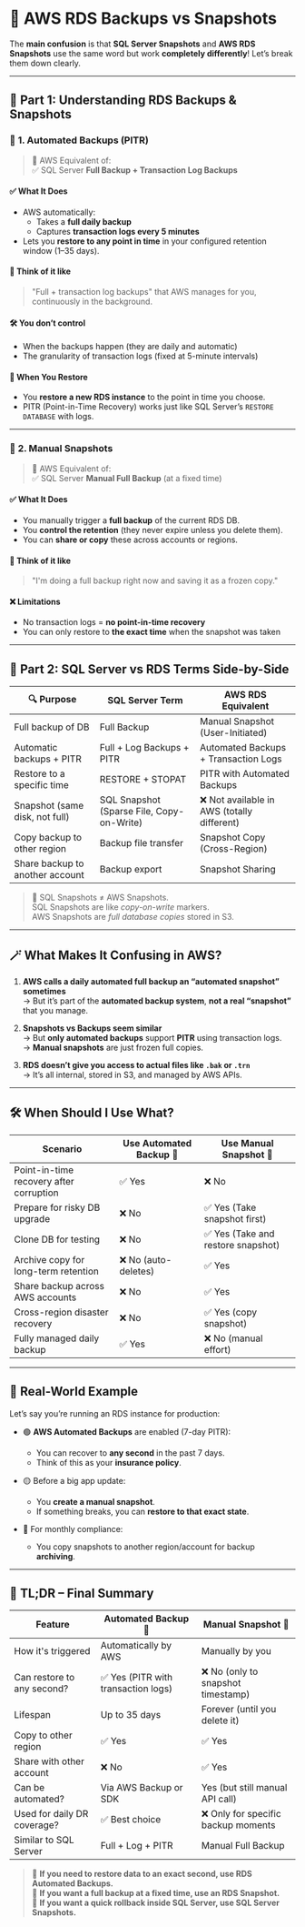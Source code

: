 # 🧠 **AWS RDS Backups vs Snapshots**

The **main confusion** is that **SQL Server Snapshots** and **AWS RDS Snapshots** use the same word but work **completely differently**! Let’s break them down clearly.

---

## 📂 Part 1: Understanding RDS Backups & Snapshots

### 🔄 **1. Automated Backups (PITR)**

> 📖 AWS Equivalent of:  
> ✅ SQL Server **Full Backup + Transaction Log Backups**

#### ✅ What It Does

- AWS automatically:
  - Takes a **full daily backup**
  - Captures **transaction logs every 5 minutes**
- Lets you **restore to any point in time** in your configured retention window (1–35 days).

#### 🧠 Think of it like

> "Full + transaction log backups" that AWS manages for you, continuously in the background.

#### 🛠 You don’t control

- When the backups happen (they are daily and automatic)
- The granularity of transaction logs (fixed at 5-minute intervals)

#### 🔁 When You Restore

- You **restore a new RDS instance** to the point in time you choose.
- PITR (Point-in-Time Recovery) works just like SQL Server’s `RESTORE DATABASE` with logs.

---

### 📸 **2. Manual Snapshots**

> 📖 AWS Equivalent of:  
> ✅ SQL Server **Manual Full Backup** (at a fixed time)

#### ✅ What It Does

- You manually trigger a **full backup** of the current RDS DB.
- You **control the retention** (they never expire unless you delete them).
- You can **share or copy** these across accounts or regions.

#### 🧠 Think of it like

> "I'm doing a full backup right now and saving it as a frozen copy."

#### ❌ Limitations

- No transaction logs = **no point-in-time recovery**
- You can only restore to **the exact time** when the snapshot was taken

---

## 📘 Part 2: SQL Server vs RDS Terms Side-by-Side

| 🔍 Purpose                      | **SQL Server Term**                       | **AWS RDS Equivalent**                      |
| ------------------------------- | ----------------------------------------- | ------------------------------------------- |
| Full backup of DB               | Full Backup                               | Manual Snapshot (User-Initiated)            |
| Automatic backups + PITR        | Full + Log Backups + PITR                 | Automated Backups + Transaction Logs        |
| Restore to a specific time      | RESTORE + STOPAT                          | PITR with Automated Backups                 |
| Snapshot (same disk, not full)  | SQL Snapshot (Sparse File, Copy-on-Write) | ❌ Not available in AWS (totally different) |
| Copy backup to other region     | Backup file transfer                      | Snapshot Copy (Cross-Region)                |
| Share backup to another account | Backup export                             | Snapshot Sharing                            |

> 🧠 SQL Snapshots ≠ AWS Snapshots.  
> SQL Snapshots are like _copy-on-write_ markers.  
> AWS Snapshots are _full database copies_ stored in S3.

---

## 🪄 What Makes It Confusing in AWS?

1. **AWS calls a daily automated full backup an “automated snapshot” sometimes**  
   → But it’s part of the **automated backup system**, **not a real “snapshot”** that you manage.

2. **Snapshots vs Backups seem similar**  
   → But **only automated backups** support **PITR** using transaction logs.  
   → **Manual snapshots** are just frozen full copies.

3. **RDS doesn’t give you access to actual files like `.bak` or `.trn`**  
   → It’s all internal, stored in S3, and managed by AWS APIs.

---

## 🛠 When Should I Use What?

| Scenario                                | Use Automated Backup 🔄 | Use Manual Snapshot 📸             |
| --------------------------------------- | ----------------------- | ---------------------------------- |
| Point-in-time recovery after corruption | ✅ Yes                  | ❌ No                              |
| Prepare for risky DB upgrade            | ❌ No                   | ✅ Yes (Take snapshot first)       |
| Clone DB for testing                    | ❌ No                   | ✅ Yes (Take and restore snapshot) |
| Archive copy for long-term retention    | ❌ No (auto-deletes)    | ✅ Yes                             |
| Share backup across AWS accounts        | ❌ No                   | ✅ Yes                             |
| Cross-region disaster recovery          | ❌ No                   | ✅ Yes (copy snapshot)             |
| Fully managed daily backup              | ✅ Yes                  | ❌ No (manual effort)              |

---

## 🧪 Real-World Example

Let’s say you’re running an RDS instance for production:

- 🟢 **AWS Automated Backups** are enabled (7-day PITR):

  - You can recover to **any second** in the past 7 days.
  - Think of this as your **insurance policy**.

- 🟡 Before a big app update:

  - You **create a manual snapshot**.
  - If something breaks, you can **restore to that exact state**.

- 🔵 For monthly compliance:
  - You copy snapshots to another region/account for backup **archiving**.

---

## 🏁 TL;DR – Final Summary

| Feature                     | **Automated Backup** 🔄             | **Manual Snapshot** 📸              |
| --------------------------- | ----------------------------------- | ----------------------------------- |
| How it's triggered          | Automatically by AWS                | Manually by you                     |
| Can restore to any second?  | ✅ Yes (PITR with transaction logs) | ❌ No (only to snapshot timestamp)  |
| Lifespan                    | Up to 35 days                       | Forever (until you delete it)       |
| Copy to other region        | ✅ Yes                              | ✅ Yes                              |
| Share with other account    | ❌ No                               | ✅ Yes                              |
| Can be automated?           | Via AWS Backup or SDK               | Yes (but still manual API call)     |
| Used for daily DR coverage? | ✅ Best choice                      | ❌ Only for specific backup moments |
| Similar to SQL Server       | Full + Log + PITR                   | Manual Full Backup                  |

> 🧠 **If you need to restore data to an exact second, use RDS Automated Backups.**  
> 🧠 **If you want a full backup at a fixed time, use an RDS Snapshot.**  
> 🧠 **If you want a quick rollback inside SQL Server, use SQL Server Snapshots.**
